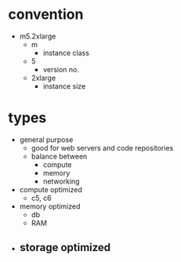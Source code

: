 # convention

- m5.2xlarge
  - m
    - instance class
  - 5
    - version no.
  - 2xlarge
    - instance size

# types

- general purpose
  - good for web servers and code repositories
  - balance between
    - compute
    - memory
    - networking
- compute optimized
  - c5, c6
- memory optimized
  - db
  - RAM
- storage optimized
  -
